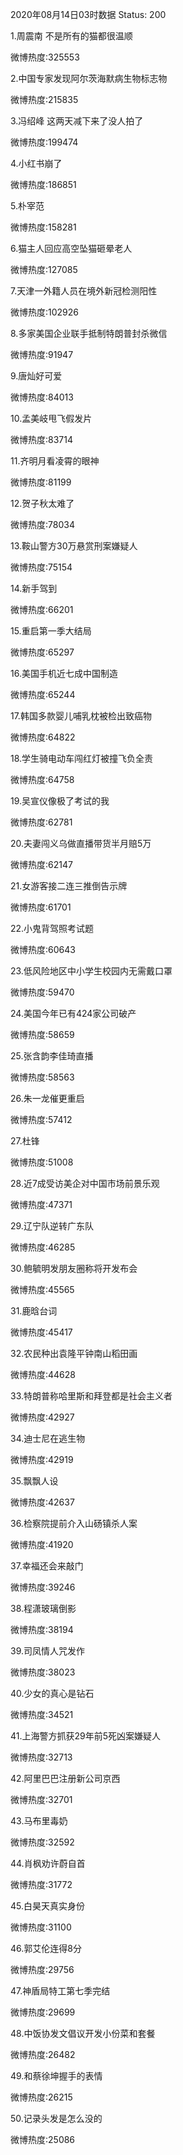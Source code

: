 2020年08月14日03时数据
Status: 200

1.周震南 不是所有的猫都很温顺

微博热度:325553

2.中国专家发现阿尔茨海默病生物标志物

微博热度:215835

3.冯绍峰 这两天减下来了没人拍了

微博热度:199474

4.小红书崩了

微博热度:186851

5.朴宰范

微博热度:158281

6.猫主人回应高空坠猫砸晕老人

微博热度:127085

7.天津一外籍人员在境外新冠检测阳性

微博热度:102926

8.多家美国企业联手抵制特朗普封杀微信

微博热度:91947

9.唐灿好可爱

微博热度:84013

10.孟美岐甩飞假发片

微博热度:83714

11.齐明月看凌霄的眼神

微博热度:81199

12.贺子秋太难了

微博热度:78034

13.鞍山警方30万悬赏刑案嫌疑人

微博热度:75154

14.新手驾到

微博热度:66201

15.重启第一季大结局

微博热度:65297

16.美国手机近七成中国制造

微博热度:65244

17.韩国多款婴儿哺乳枕被检出致癌物

微博热度:64822

18.学生骑电动车闯红灯被撞飞负全责

微博热度:64758

19.吴宣仪像极了考试的我

微博热度:62781

20.夫妻闯义乌做直播带货半月赔5万

微博热度:62147

21.女游客接二连三推倒告示牌

微博热度:61701

22.小鬼背驾照考试题

微博热度:60643

23.低风险地区中小学生校园内无需戴口罩

微博热度:59470

24.美国今年已有424家公司破产

微博热度:58659

25.张含韵李佳琦直播

微博热度:58563

26.朱一龙催更重启

微博热度:57412

27.杜锋

微博热度:51008

28.近7成受访美企对中国市场前景乐观

微博热度:47371

29.辽宁队逆转广东队

微博热度:46285

30.鲍毓明发朋友圈称将开发布会

微博热度:45565

31.鹿晗台词

微博热度:45417

32.农民种出袁隆平钟南山稻田画

微博热度:44628

33.特朗普称哈里斯和拜登都是社会主义者

微博热度:42927

34.迪士尼在逃生物

微博热度:42919

35.飘飘人设

微博热度:42637

36.检察院提前介入山砀镇杀人案

微博热度:41920

37.幸福还会来敲门

微博热度:39246

38.程潇玻璃倒影

微博热度:38194

39.司凤情人咒发作

微博热度:38023

40.少女的真心是钻石

微博热度:34521

41.上海警方抓获29年前5死凶案嫌疑人

微博热度:32713

42.阿里巴巴注册新公司京西

微博热度:32701

43.马布里毒奶

微博热度:32592

44.肖枫劝许蔚自首

微博热度:31772

45.白昊天真实身份

微博热度:31100

46.郭艾伦连得8分

微博热度:29756

47.神盾局特工第七季完结

微博热度:29699

48.中饭协发文倡议开发小份菜和套餐

微博热度:26482

49.和蔡徐坤握手的表情

微博热度:26215

50.记录头发是怎么没的

微博热度:25086

